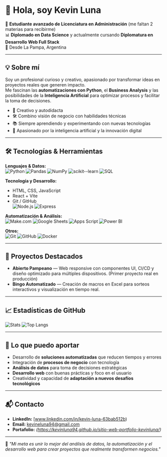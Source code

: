 # 👋 Hola, soy Kevin Luna

🎯 **Estudiante avanzado de Licenciatura en Administración** (me faltan 2 materias para recibirme)  
📊 **Diplomado en Data Science** y actualmente cursando **Diplomatura en Desarrollo Web Full Stack**  
📍 Desde La Pampa, Argentina  

---

## 💡 Sobre mí
Soy un profesional curioso y creativo, apasionado por transformar ideas en proyectos reales que generen impacto.  
Me fascinan las **automatizaciones con Python**, el **Business Analysis** y las posibilidades de la **Inteligencia Artificial** para optimizar procesos y facilitar la toma de decisiones.

- 🚀 Creativo y autodidacta
- 🛠 Combino visión de negocio con habilidades técnicas
- 📚 Siempre aprendiendo y experimentando con nuevas tecnologías
- 🤖 Apasionado por la inteligencia artificial y la innovación digital

---

## 🛠 Tecnologías & Herramientas
**Lenguajes & Datos:**  
![Python](https://img.shields.io/badge/Python-3776AB?logo=python&logoColor=white)
![Pandas](https://img.shields.io/badge/Pandas-150458?logo=pandas&logoColor=white)
![NumPy](https://img.shields.io/badge/NumPy-013243?logo=numpy&logoColor=white)
![scikit--learn](https://img.shields.io/badge/scikit--learn-F7931E?logo=scikitlearn&logoColor=white)
![SQL](https://img.shields.io/badge/SQL-4479A1?logo=postgresql&logoColor=white)

**Tecnología y Desarrollo:**  
- HTML, CSS, JavaScript  
- React + Vite  
- Git / GitHub  
![Node.js](https://img.shields.io/badge/Node.js-339933?logo=nodedotjs&logoColor=white)
![Express](https://img.shields.io/badge/Express-000000?logo=express&logoColor=white)

**Automatización & Análisis:**  
![Make.com](https://img.shields.io/badge/Make.com-5E5ADB?logo=make&logoColor=white)
![Google Sheets](https://img.shields.io/badge/Google_Sheets-34A853?logo=googlesheets&logoColor=white)
![Apps Script](https://img.shields.io/badge/Apps_Script-4285F4?logo=googlechrome&logoColor=white)
![Power BI](https://img.shields.io/badge/Power_BI-F2C811?logo=powerbi&logoColor=black)

**Otros:**  
![Git](https://img.shields.io/badge/Git-F05032?logo=git&logoColor=white)
![GitHub](https://img.shields.io/badge/GitHub-181717?logo=github&logoColor=white)
![Docker](https://img.shields.io/badge/Docker-2496ED?logo=docker&logoColor=white)

---

## 🚀 Proyectos Destacados
- **Abierto Pampeano** — Web responsive con componentes UI, CI/CD y diseño optimizado para múltiples dispositivos. (Primer proyecto real en producción)    
- **Bingo Automatizado** — Creación de macros en Excel para sorteos interactivos y visualización en tiempo real.  

---

## 📈 Estadísticas de GitHub
![Stats](https://github-readme-stats.vercel.app/api?username=kevinluna94&show_icons=true&theme=default)
![Top Langs](https://github-readme-stats.vercel.app/api/top-langs/?username=kevinluna94&layout=compact)

---

## 🤝 Lo que puedo aportar
- Desarrollo de **soluciones automatizadas** que reducen tiempos y errores  
- Integración de **procesos de negocio** con tecnología  
- **Análisis de datos** para toma de decisiones estratégicas  
- **Desarrollo web** con buenas prácticas y foco en el usuario  
- Creatividad y capacidad de **adaptación a nuevos desafíos tecnológicos**

---

## 📬 Contacto
- **LinkedIn:** [www.linkedin.com/in/kevin-luna-63bab512b)  
- **Email:** kevineluna94@gmail.com  
- **Portafolio:** *(https://kevinluna94.github.io/sitio-web-portfolio-kevinluna/)*  

---

💬 *"Mi meta es unir lo mejor del análisis de datos, la automatización y el desarrollo web para crear proyectos que realmente transformen negocios."*
